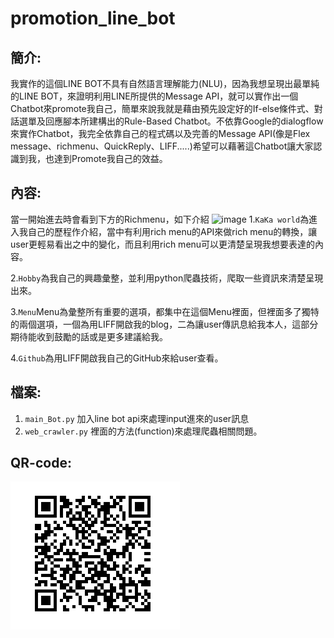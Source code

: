 # promotion_line_bot
簡介:
-------  
我實作的這個LINE BOT不具有自然語言理解能力(NLU)，因為我想呈現出最單純的LINE BOT，來證明利用LINE所提供的Message API，就可以實作出一個Chatbot來promote我自己，簡單來說我就是藉由預先設定好的If-else條件式、對話選單及回應腳本所建構出的Rule-Based Chatbot。不依靠Google的dialogflow來實作Chatbot，我完全依靠自己的程式碼以及完善的Message API(像是Flex message、richmenu、QuickReply、LIFF.....)希望可以藉著這Chatbot讓大家認識到我，也達到Promote我自己的效益。

內容: 
------- 
當一開始進去時會看到下方的Richmenu，如下介紹
![image](https://i.imgur.com/aX2HQN5.png)
1.`KaKa world`為進入我自己的歷程作介紹，當中有利用rich menu的API來做rich menu的轉換，讓user更輕易看出之中的變化，而且利用rich menu可以更清楚呈現我想要表達的內容。

2.`Hobby`為我自己的興趣彙整，並利用python爬蟲技術，爬取一些資訊來清楚呈現出來。

3.`Menu`Menu為彙整所有重要的選項，都集中在這個Menu裡面，但裡面多了獨特的兩個選項，一個為用LIFF開啟我的blog，二為讓user傳訊息給我本人，這部分期待能收到鼓勵的話或是更多建議給我。

4.`Github`為用LIFF開啟我自己的GitHub來給user查看。

檔案: 
------- 
1. `main_Bot.py`    加入line bot api來處理input進來的user訊息
2. `web_crawler.py` 裡面的方法(function)來處理爬蟲相關問題。

QR-code: 
------- 
![image](https://github.com/kevin1061517/promotion_line_bot/blob/master/QR_code.png)
